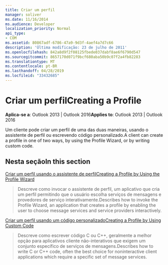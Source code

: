 ```yaml
---
title: Criar um perfil
manager: soliver
ms.date: 11/16/2014
ms.audience: Developer
localization_priority: Normal
api_type:
- COM
ms.assetid: 80867adf-6786-47a9-9d3f-4aef4a7d7c66
description: 'Última modificação: 23 de julho de 2011'
ms.openlocfilehash: 842a8d9f2f08125fbede037dabf8ae6f6790d547
ms.sourcegitcommit: 8657170d071f9bcf680aba50b9c07f2a4fb82283
ms.translationtype: MT
ms.contentlocale: pt-BR
ms.lasthandoff: 04/28/2019
ms.locfileid: "33432685"
---
```

# <a name="creating-a-profile"></a><span data-ttu-id="d3dbf-103">Criar um perfil</span><span class="sxs-lookup"><span data-stu-id="d3dbf-103">Creating a Profile</span></span>

  
  
<span data-ttu-id="d3dbf-104">**Aplica-se a**: Outlook 2013 | Outlook 2016</span><span class="sxs-lookup"><span data-stu-id="d3dbf-104">**Applies to**: Outlook 2013 | Outlook 2016</span></span> 
  
<span data-ttu-id="d3dbf-105">Um cliente pode criar um perfil de uma das duas maneiras, usando o assistente de perfil ou escrevendo código personalizado.</span><span class="sxs-lookup"><span data-stu-id="d3dbf-105">A client can create a profile in one of two ways, by using the Profile Wizard, or by writing custom code.</span></span>
  
## <a name="in-this-section"></a><span data-ttu-id="d3dbf-106">Nesta seção</span><span class="sxs-lookup"><span data-stu-id="d3dbf-106">In this section</span></span>

[<span data-ttu-id="d3dbf-107">Criar um perfil usando o assistente de perfil</span><span class="sxs-lookup"><span data-stu-id="d3dbf-107">Creating a Profile by Using the Profile Wizard</span></span>](creating-a-profile-by-using-the-profile-wizard.md)
  
> <span data-ttu-id="d3dbf-108">Descreve como invocar o assistente de perfil, um aplicativo que cria um perfil permitindo que o usuário escolha serviços de mensagens e provedores de serviço interativamente.</span><span class="sxs-lookup"><span data-stu-id="d3dbf-108">Describes how to invoke the Profile Wizard, an application that creates a profile by enabling the user to choose message services and service providers interactively.</span></span>
    
[<span data-ttu-id="d3dbf-109">Criar um perfil usando um código personalizado</span><span class="sxs-lookup"><span data-stu-id="d3dbf-109">Creating a Profile by Using Custom Code</span></span>](creating-a-profile-by-using-custom-code.md)
  
> <span data-ttu-id="d3dbf-110">Descreve como escrever código C ou C++, geralmente a melhor opção para aplicativos cliente não-interativos que exigem um conjunto específico de serviços de mensagens.</span><span class="sxs-lookup"><span data-stu-id="d3dbf-110">Describes how to write C or C++ code, often the best choice for noninteractive client applications which require a specific set of message services.</span></span>
    

